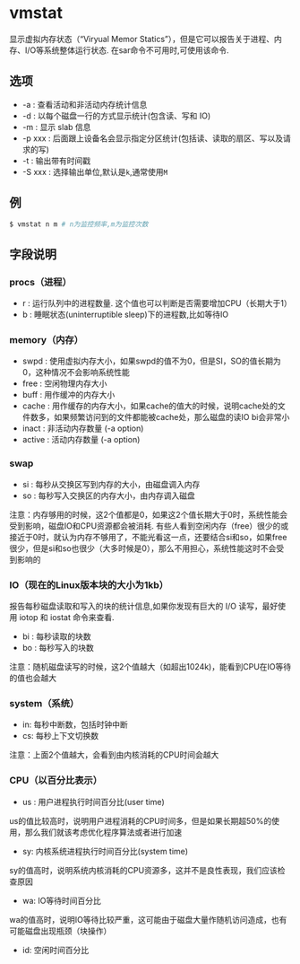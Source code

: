 # vmstat

显示虚拟内存状态（“Viryual Memor Statics”），但是它可以报告关于进程、内存、I/O等系统整体运行状态.
在sar命令不可用时,可使用该命令.

## 选项

- -a : 查看活动和非活动内存统计信息
- -d : 以每个磁盘一行的方式显示统计(包含读、写和 IO)
- -m : 显示 slab 信息
- -p xxx : 后面跟上设备名会显示指定分区统计(包括读、读取的扇区、写以及请求的写)
- -t : 输出带有时间戳
- -S xxx : 选择输出单位,默认是`k`,通常使用`M`

## 例

```sh
$ vmstat n m # n为监控频率,m为监控次数
```

## 字段说明

### procs（进程）
- r : 运行队列中的进程数量. 这个值也可以判断是否需要增加CPU（长期大于1）
- b : 睡眠状态(uninterruptible sleep)下的进程数,比如等待IO

### memory（内存）

- swpd : 使用虚拟内存大小，如果swpd的值不为0，但是SI，SO的值长期为0，这种情况不会影响系统性能
- free : 空闲物理内存大小
- buff : 用作缓冲的内存大小
- cache : 用作缓存的内存大小，如果cache的值大的时候，说明cache处的文件数多，如果频繁访问到的文件都能被cache处，那么磁盘的读IO bi会非常小
- inact : 非活动内存数量  (-a option)
- active : 活动内存数量  (-a option)

### swap

- si : 每秒从交换区写到内存的大小，由磁盘调入内存
- so : 每秒写入交换区的内存大小，由内存调入磁盘

注意：内存够用的时候，这2个值都是0，如果这2个值长期大于0时，系统性能会受到影响，磁盘IO和CPU资源都会被消耗.
有些人看到空闲内存（free）很少的或接近于0时，就认为内存不够用了，不能光看这一点，还要结合si和so，如果free很少，但是si和so也很少（大多时候是0），那么不用担心，系统性能这时不会受到影响的

### IO（现在的Linux版本块的大小为1kb）

报告每秒磁盘读取和写入的块的统计信息,如果你发现有巨大的 I/O 读写，最好使用 iotop 和 iostat 命令来查看.

- bi : 每秒读取的块数
- bo : 每秒写入的块数

注意：随机磁盘读写的时候，这2个值越大（如超出1024k)，能看到CPU在IO等待的值也会越大

### system（系统）

- in: 每秒中断数，包括时钟中断
- cs: 每秒上下文切换数

注意：上面2个值越大，会看到由内核消耗的CPU时间会越大

### CPU（以百分比表示）

- us : 用户进程执行时间百分比(user time)

us的值比较高时，说明用户进程消耗的CPU时间多，但是如果长期超50%的使用，那么我们就该考虑优化程序算法或者进行加速

- sy: 内核系统进程执行时间百分比(system time)

sy的值高时，说明系统内核消耗的CPU资源多，这并不是良性表现，我们应该检查原因

- wa: IO等待时间百分比

wa的值高时，说明IO等待比较严重，这可能由于磁盘大量作随机访问造成，也有可能磁盘出现瓶颈（块操作）

- id: 空闲时间百分比
